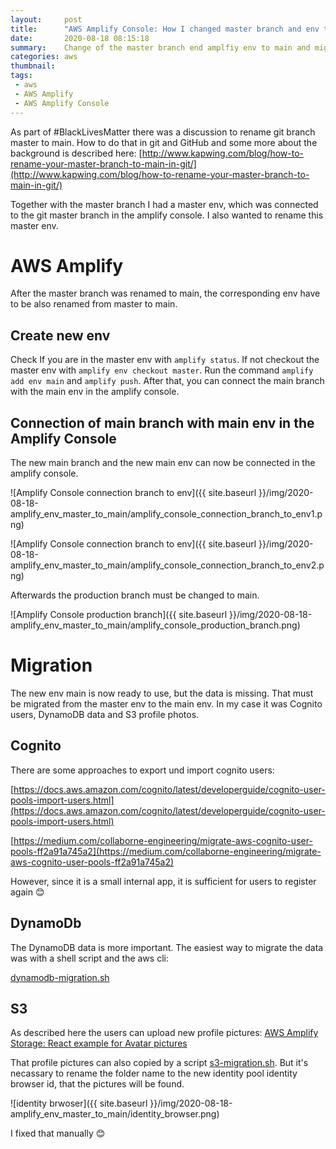 ```yaml
---
layout:     post
title:      "AWS Amplify Console: How I changed master branch and env to main"
date:       2020-08-18 08:15:18
summary:    Change of the master branch end amplfiy env to main and migration of the env data
categories: aws
thumbnail: 
tags:
 - aws
 - AWS Amplify
 - AWS Amplify Console
---
```


As part of #BlackLivesMatter there was a discussion to rename git branch master to main. How to do that in git and GitHub and some more about the background is described here:
[http://www.kapwing.com/blog/how-to-rename-your-master-branch-to-main-in-git/](http://www.kapwing.com/blog/how-to-rename-your-master-branch-to-main-in-git/)

Together with the master branch I had a master env, which was connected to the git master branch in the amplify console. I also wanted to rename this master env.

# AWS Amplify 

After the master branch was renamed to main, the corresponding env have to be also renamed from master to main.

## Create new env

Check If you are in the master env with `amplify status`. If not checkout the master env with `amplify env checkout master`.
Run the command `amplify add env main` and `amplify push`. After that, you can connect the main branch with the main env in the amplify console.

## Connection of main branch with main env in the Amplify Console

The new main branch and the new main env can now be connected in the amplify console.

![Amplify Console connection branch to env]({{ site.baseurl }}/img/2020-08-18-amplify_env_master_to_main/amplify_console_connection_branch_to_env1.png)

![Amplify Console connection branch to env]({{ site.baseurl }}/img/2020-08-18-amplify_env_master_to_main/amplify_console_connection_branch_to_env2.png)

Afterwards the production branch must be changed to main.

![Amplify Console production branch]({{ site.baseurl }}/img/2020-08-18-amplify_env_master_to_main/amplify_console_production_branch.png)

# Migration

The new env main is now ready to use, but the data is missing. That must be migrated from the master env to the main env. In my case it was Cognito users, DynamoDB data and S3 profile photos.

## Cognito

There are some approaches to export und import cognito users:

[https://docs.aws.amazon.com/cognito/latest/developerguide/cognito-user-pools-import-users.html](https://docs.aws.amazon.com/cognito/latest/developerguide/cognito-user-pools-import-users.html)

[https://medium.com/collaborne-engineering/migrate-aws-cognito-user-pools-ff2a91a745a2](https://medium.com/collaborne-engineering/migrate-aws-cognito-user-pools-ff2a91a745a2)

However, since it is a small internal app, it is sufficient for users to register again 😊


## DynamoDb

The DynamoDB data is more important. The easiest way to migrate the data was with a shell script and the aws cli: 

[dynamodb-migration.sh](https://github.com/JohannesKonings/fff-badminton/blob/main/AmplifyEnvMigration/dynamodb-migration.sh)

## S3

As described here the users can upload new profile pictures:
[AWS Amplify Storage: React example for Avatar pictures](https://dev.to/johanneskonings/aws-amplify-api-graphql-queries-49b)

That profile pictures can also copied by a script [s3-migration.sh](https://github.com/JohannesKonings/fff-badminton/blob/main/AmplifyEnvMigration/s3-migration.sh).
But it's necassary to rename the folder name to the new identity pool identity browser id, that the pictures will be found.

![identity brwoser]({{ site.baseurl }}/img/2020-08-18-amplify_env_master_to_main/identity_browser.png)

I fixed that manually 😊






